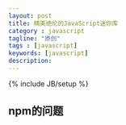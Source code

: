 ```yaml
---
layout: post
title: 精美绝伦的JavaScript迷你库
category : javascript
tagline: "原创"
tags : [javascript]
keywords: [javascript]
description: 
---
```

{% include JB/setup %}

## npm的问题
